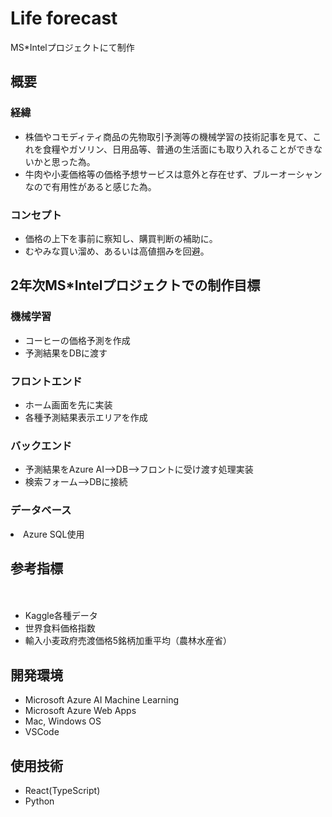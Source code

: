 # Life forecast
<p>MS*Intelプロジェクトにて制作</p>
<h2>概要</h2>
  <h3>経緯</h3>
    <ul>
      <li>株価やコモディティ商品の先物取引予測等の機械学習の技術記事を見て、これを食糧やガソリン、日用品等、普通の生活面にも取り入れることができないかと思った為。</li>
      <li>牛肉や小麦価格等の価格予想サービスは意外と存在せず、ブルーオーシャンなので有用性があると感じた為。</li>
    </ul>
  <h3>コンセプト</h3>
    <ul>
      <li>価格の上下を事前に察知し、購買判断の補助に。</li>
      <li>むやみな買い溜め、あるいは高値掴みを回避。</li>
    </ul>

<h2>2年次MS*Intelプロジェクトでの制作目標</h2>
  <h3>機械学習</h3>
    <ul>
      <li>コーヒーの価格予測を作成</li>
      <li>予測結果をDBに渡す</li>
    </ul>
  <h3>フロントエンド</h3>
    <ul>
      <li>ホーム画面を先に実装</li>
      <li>各種予測結果表示エリアを作成</li>
    </ul>
  <h3>バックエンド</h3>
    <ul>
      <li>予測結果をAzure AI-->DB-->フロントに受け渡す処理実装</li>
      <li>検索フォーム-->DBに接続</li>
    </ul>
  <h3>データベース</h3>
    <li>Azure SQL使用</li>
    
<h2>参考指標</h2>
　<ul>
    <li>Kaggle各種データ</li>
    <li>世界食料価格指数</li>
    <li>輸入小麦政府売渡価格5銘柄加重平均（農林水産省）</li>
  </ul>
  
<h2>開発環境</h2>
  <ul>
      <li>Microsoft Azure AI Machine Learning</li>
      <li>Microsoft Azure Web Apps</li>
      <li>Mac, Windows OS</li>
  <li>VSCode</li>
    </ul>
    
<h2>使用技術</h2>
  <ul>
      <li>React(TypeScript)</li>
      <li>Python</li>
    </ul>
